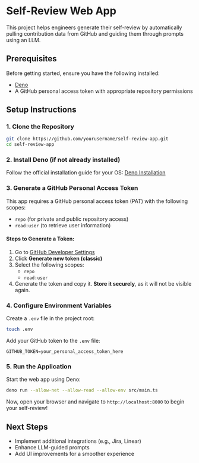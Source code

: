 # Self-Review Web App

This project helps engineers generate their self-review by automatically pulling contribution data from GitHub and guiding them through prompts using an LLM.

## Prerequisites

Before getting started, ensure you have the following installed:
- [Deno](https://deno.land/#installation)
- A GitHub personal access token with appropriate repository permissions

## Setup Instructions

### 1. Clone the Repository

```sh
git clone https://github.com/yourusername/self-review-app.git
cd self-review-app
```

### 2. Install Deno (if not already installed)

Follow the official installation guide for your OS: [Deno Installation](https://deno.land/#installation)

### 3. Generate a GitHub Personal Access Token

This app requires a GitHub personal access token (PAT) with the following scopes:
- `repo` (for private and public repository access)
- `read:user` (to retrieve user information)

#### Steps to Generate a Token:
1. Go to [GitHub Developer Settings](https://github.com/settings/tokens)
2. Click **Generate new token (classic)**
3. Select the following scopes:
   - `repo`
   - `read:user`
4. Generate the token and copy it. **Store it securely**, as it will not be visible again.

### 4. Configure Environment Variables

Create a `.env` file in the project root:

```sh
touch .env
```

Add your GitHub token to the `.env` file:

```
GITHUB_TOKEN=your_personal_access_token_here
```

### 5. Run the Application

Start the web app using Deno:

```sh
deno run --allow-net --allow-read --allow-env src/main.ts
```

Now, open your browser and navigate to `http://localhost:8000` to begin your self-review!

## Next Steps
- Implement additional integrations (e.g., Jira, Linear)
- Enhance LLM-guided prompts
- Add UI improvements for a smoother experience
